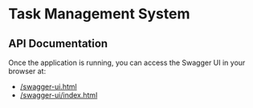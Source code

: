 # Task Management System

## API Documentation

Once the application is running, you can access the Swagger UI in your browser at:
- [/swagger-ui.html](http://localhost:8080/swagger-ui.html)
- [/swagger-ui/index.html](http://localhost:8080/swagger-ui/index.html)



